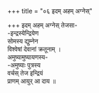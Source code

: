 +++
title = "०६ इदम् अहम् अग्नेस्"

+++
इदम् अहम् अग्नेस् तेजसा-  
-इन्द्रस्येन्द्रियेण  
सोमस्य द्युम्नेन  
विश्वेषां देवानां क्रतूनाम् ।  
अमुष्यामुष्यायणस्य-  
-अमुष्याः पुत्रस्य  
वर्चस् तेज इन्द्रियं  
प्राणम् आयुर् आ दाय ॥